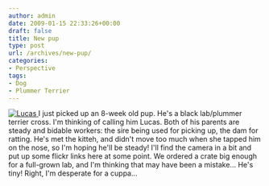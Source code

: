 ```yaml
---
author: admin
date: 2009-01-15 22:33:26+00:00
draft: false
title: New pup
type: post
url: /archives/new-pup/
categories:
- Perspective
tags:
- Dog
- Plummer Terrier
---
```


[![Lucas](http://zachbeauvais.com/wp-content/uploads/2009/01/3201424340_6bff92bdf7.jpg)
](http://www.zachbeauvais.com/flickr/photo/3201424340/lucas.html)I just picked up an 8-week old pup. He's a black lab/plummer terrier cross. I'm thinking of calling him Lucas. Both of his parents are steady and bidable workers: the sire being used for picking up, the dam for ratting.
He's met the kitteh, and didn't move too much when she tapped him on the nose, so I'm hoping he'll be steady!
I'll find the camera in a bit and put up some flickr links here at some point. We ordered a crate big enough for a full-grown lab, and I'm thinking that may have been a mistake... He's tiny!
Right, I'm desperate for a cuppa...
